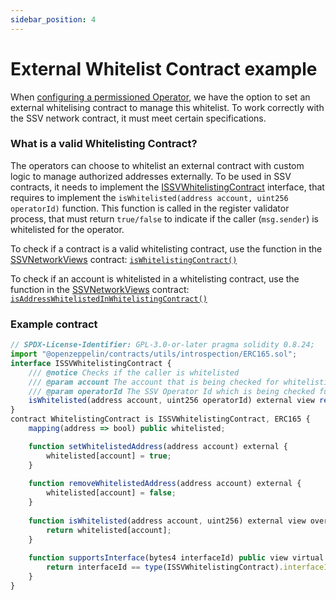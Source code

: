 ```yaml
---
sidebar_position: 4
---
```


# External Whitelist Contract example

When [configuring a permissioned Operator](../../operators/operator-management/configuring-a-permissioned-operator), we have the option to set an external whitelising contract to manage this whitelist. To work correctly with the SSV network contract, it must meet certain specifications.&#x20;

### What is a valid Whitelisting Contract?&#x20;

The operators can choose to whitelist an external contract with custom logic to manage authorized addresses externally. To be used in SSV contracts, it needs to implement the [ISSVWhitelistingContract](https://github.com/ssvlabs/ssv-network/blob/v1.2.0/contracts/interfaces/external/ISSVWhitelistingContract.sol) interface, that requires to implement the `isWhitelisted(address account, uint256 operatorId)` function. This function is called in the register validator process, that must return `true/false` to indicate if the caller (`msg.sender`) is whitelisted for the operator.

To check if a contract is a valid whitelisting contract, use the function in the [SSVNetworkViews](ssvnetworkviews.md) contract: [`isWhitelistingContract()`](ssvnetworkviews.md#iswhitelistingcontractcontractaddress)

To check if an account is whitelisted in a whitelisting contract, use the function in the [SSVNetworkViews](ssvnetworkviews.md) contract: [`isAddressWhitelistedInWhitelistingContract()`](ssvnetworkviews.md#isaddresswhitelistedinwhitelistingcontractaddresstocheck-operatorid-whitelistingcontract)

### Example contract


```javascript
// SPDX-License-Identifier: GPL-3.0-or-later pragma solidity 0.8.24;
import "@openzeppelin/contracts/utils/introspection/ERC165.sol";
interface ISSVWhitelistingContract { 
    /// @notice Checks if the caller is whitelisted 
    /// @param account The account that is being checked for whitelisting 
    /// @param operatorId The SSV Operator Id which is being checked function
    isWhitelisted(address account, uint256 operatorId) external view returns (bool); 
}
contract WhitelistingContract is ISSVWhitelistingContract, ERC165 {
    mapping(address => bool) public whitelisted;

    function setWhitelistedAddress(address account) external {
        whitelisted[account] = true;
    }
    
    function removeWhitelistedAddress(address account) external {
        whitelisted[account] = false;
    }
    
    function isWhitelisted(address account, uint256) external view override returns (bool) {
        return whitelisted[account];
    }
    
    function supportsInterface(bytes4 interfaceId) public view virtual override returns (bool) {
        return interfaceId == type(ISSVWhitelistingContract).interfaceId || super.supportsInterface(interfaceId);
    }
}
```
